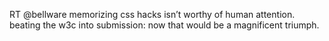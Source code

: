 <!--
id: 252536471
link: http://kevinisom.info/post/252536471/rt-bellware-memorizing-css-hacks-isnt-worthy-of
slug: rt-bellware-memorizing-css-hacks-isnt-worthy-of
date: Sun Nov 22 2009 15:53:24 GMT+1300 (NZDT)
raw: {"blog_name":"kevinisom","id":252536471,"post_url":"http://kevinisom.info/post/252536471/rt-bellware-memorizing-css-hacks-isnt-worthy-of","slug":"rt-bellware-memorizing-css-hacks-isnt-worthy-of","type":"text","date":"2009-11-22 02:53:24 GMT","timestamp":1258858404,"state":"published","format":"html","reblog_key":"5hc1bX5Q","tags":[],"short_url":"http://tmblr.co/Zw68YyF3MQN","highlighted":[],"feed_item":"http://twitter.com/kev_nz/statuses/5935668470","from_feed_id":"650289","note_count":0,"title":null,"body":"<p>RT @bellware memorizing css hacks isn&#8217;t worthy of human attention. beating the w3c into submission: now that would be a magnificent triumph.</p>"}
publish: 2009-11-022
tags: 
title: null
-->


RT @bellware memorizing css hacks isn’t worthy of human attention.
beating the w3c into submission: now that would be a magnificent
triumph.


